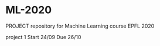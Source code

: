 # ML-2020
PROJECT repository for Machine Learning course EPFL 2020

project 1 
	Start 24/09
	Due   26/10
